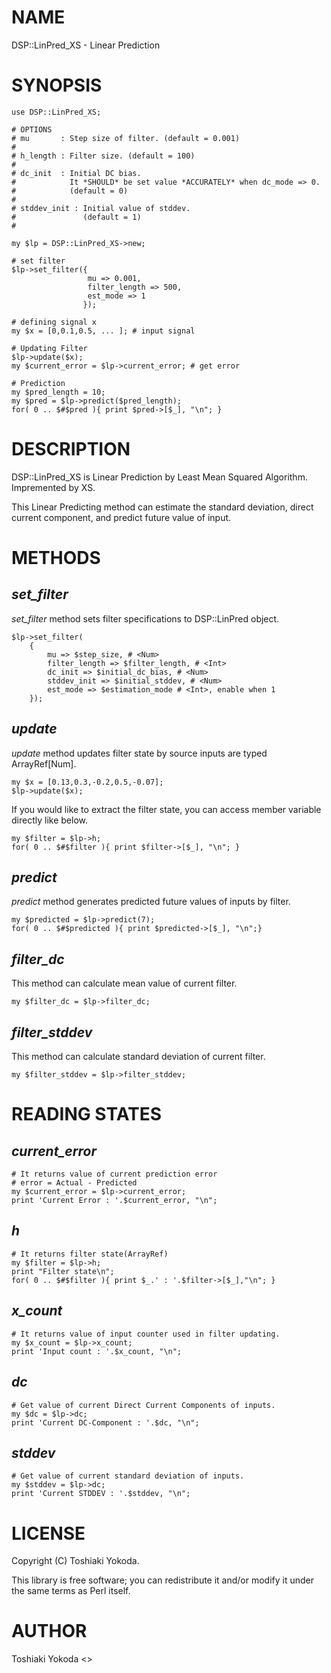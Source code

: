 # NAME

DSP::LinPred\_XS - Linear Prediction

# SYNOPSIS

    use DSP::LinPred_XS;

    # OPTIONS
    # mu       : Step size of filter. (default = 0.001)
    #
    # h_length : Filter size. (default = 100)
    #
    # dc_init  : Initial DC bias.
    #            It *SHOULD* be set value *ACCURATELY* when dc_mode => 0.
    #            (default = 0)
    #
    # stddev_init : Initial value of stddev.
    #               (default = 1)
    #

    my $lp = DSP::LinPred_XS->new;

    # set filter
    $lp->set_filter({
                     mu => 0.001,
                     filter_length => 500,
                     est_mode => 1
                    });

    # defining signal x
    my $x = [0,0.1,0.5, ... ]; # input signal

    # Updating Filter
    $lp->update($x);
    my $current_error = $lp->current_error; # get error

    # Prediction
    my $pred_length = 10;
    my $pred = $lp->predict($pred_length);
    for( 0 .. $#$pred ){ print $pred->[$_], "\n"; }

# DESCRIPTION

DSP::LinPred\_XS is Linear Prediction by Least Mean Squared Algorithm.
Impremented by XS.

This Linear Predicting method can estimate the standard deviation, direct current component, and predict future value of input.

# METHODS

## _set\_filter_

_set\_filter_ method sets filter specifications to DSP::LinPred object.

    $lp->set_filter(
        {
            mu => $step_size, # <Num>
            filter_length => $filter_length, # <Int>
            dc_init => $initial_dc_bias, # <Num>
            stddev_init => $initial_stddev, # <Num>
            est_mode => $estimation_mode # <Int>, enable when 1
        });

## _update_

_update_ method updates filter state by source inputs are typed ArrayRef\[Num\].

    my $x = [0.13,0.3,-0.2,0.5,-0.07];
    $lp->update($x);

If you would like to extract the filter state, you can access member variable directly like below.

    my $filter = $lp->h;
    for( 0 .. $#$filter ){ print $filter->[$_], "\n"; }

## _predict_

_predict_ method generates predicted future values of inputs by filter.

    my $predicted = $lp->predict(7);
    for( 0 .. $#$predicted ){ print $predicted->[$_], "\n";}

## _filter\_dc_

This method can calculate mean value of current filter.

    my $filter_dc = $lp->filter_dc;

## _filter\_stddev_

This method can calculate standard deviation of current filter.

    my $filter_stddev = $lp->filter_stddev;

# READING STATES

## _current\_error_

    # It returns value of current prediction error
    # error = Actual - Predicted
    my $current_error = $lp->current_error;
    print 'Current Error : '.$current_error, "\n";

## _h_

    # It returns filter state(ArrayRef)
    my $filter = $lp->h;
    print "Filter state\n";
    for( 0 .. $#$filter ){ print $_.' : '.$filter->[$_],"\n"; }

## _x\_count_

    # It returns value of input counter used in filter updating.
    my $x_count = $lp->x_count;
    print 'Input count : '.$x_count, "\n";

## _dc_

    # Get value of current Direct Current Components of inputs.
    my $dc = $lp->dc;
    print 'Current DC-Component : '.$dc, "\n";

## _stddev_

    # Get value of current standard deviation of inputs.
    my $stddev = $lp->dc;
    print 'Current STDDEV : '.$stddev, "\n";

# LICENSE

Copyright (C) Toshiaki Yokoda.

This library is free software; you can redistribute it and/or modify
it under the same terms as Perl itself.

# AUTHOR

Toshiaki Yokoda <>
